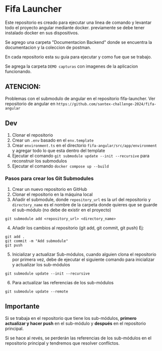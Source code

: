 # Fifa Launcher

Este repositorio es creado para ejecutar una linea de comando y levantar todo el proyecto angular mediante docker. previamente se debe tener instalado docker en sus dispositivos.

Se agrego una carpeta "Documentacion Backend" donde se encuentra la documentacion y la coleccion de postman.

En cada repositorio esta su guia para ejecutar y como fue que se trabajo.

Se agrega la carpeta `DEMO capturas` con imagenes de la aplicacion funcionando.

## ATENCION:

Problemas con el submodulo de angular en el repositorio fifa-launcher. Ver repositorio de angular en `https://github.com/santex-challenge-2024/fifa-angular`

## Dev

1. Clonar el repositorio
2. Crear un `.env` basado en el `env.template`
3. Crear `environment.ts` en el directorio `fifa-angular/src/app/environment` y agregar todo lo que esta dentro del template
4. Ejecutar el comando `git submodule update --init --recursive` para reconstruir los submodulos
5. Ejecutar el comando `docker compose up --build`

### Pasos para crear los Git Submodules

1. Crear un nuevo repositorio en GitHub
2. Clonar el repositorio en la máquina local
3. Añadir el submodule, donde `repository_url` es la url del repositorio y `directory_name` es el nombre de la carpeta donde quieres que se guarde el sub-módulo (no debe de existir en el proyecto)

```
git submodule add <repository_url> <directory_name>
```

4. Añadir los cambios al repositorio (git add, git commit, git push)
   Ej:

```
git add .
git commit -m "Add submodule"
git push
```

5. Inicializar y actualizar Sub-módulos, cuando alguien clona el repositorio por primera vez, debe de ejecutar el siguiente comando para inicializar y actualizar los sub-módulos

```
git submodule update --init --recursive
```

6. Para actualizar las referencias de los sub-módulos

```
git submodule update --remote
```

## Importante

Si se trabaja en el repositorio que tiene los sub-módulos, **primero actualizar y hacer push** en el sub-módulo y **después** en el repositorio principal.

Si se hace al revés, se perderán las referencias de los sub-módulos en el repositorio principal y tendremos que resolver conflictos.
